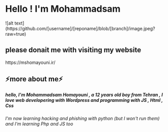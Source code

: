 <h1>Hello ! I'm Mohammadsam</h1>
![alt text](https://github.com/[username]/[reponame]/blob/[branch]/image.jpeg?raw=true)
<h2>please donait me with visiting my website</h2>
https://mshomayouni.ir/
<h2>⚡more about me⚡</h2>
<h5>hello, I'm Mohammadsam Homayouni , a 12 years old boy from Tehran , I love web developering with Wordpress and programming with JS , Html , Css<h5>
<h6>I'm now learning hacking and phishing with python (but I won't run them) and I'm learning Php and JS too</h6>

